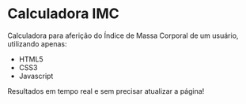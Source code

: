 # Calculadora IMC
Calculadora para aferição do Índice de Massa Corporal de um usuário, utilizando apenas:

- HTML5
- CSS3
- Javascript

Resultados em tempo real e sem precisar atualizar a página!
